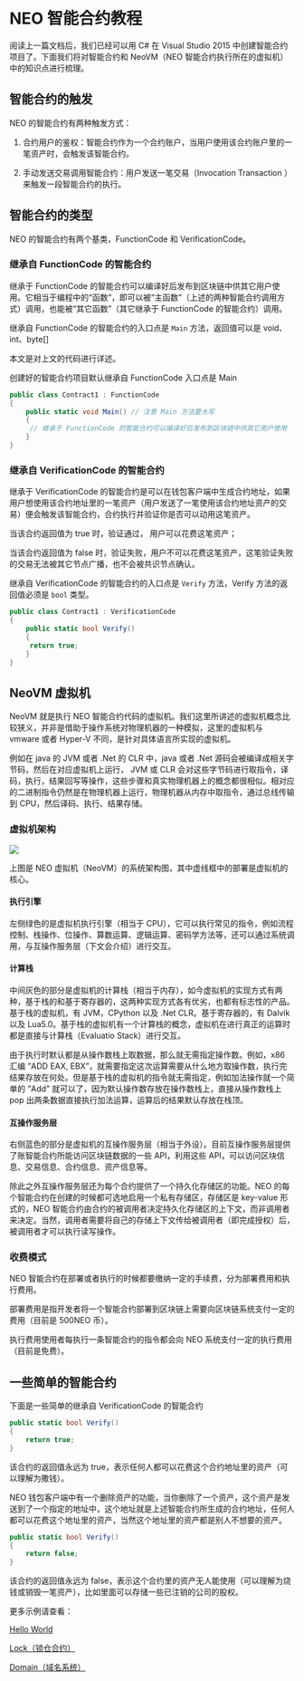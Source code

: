# NEO 智能合约教程

阅读上一篇文档后，我们已经可以用 C# 在 Visual Studio 2015 中创建智能合约项目了。下面我们将对智能合约和 NeoVM（NEO 智能合约执行所在的虚拟机）中的知识点进行梳理。

## 智能合约的触发

NEO 的智能合约有两种触发方式：

1. 合约用户的鉴权：智能合约作为一个合约账户，当用户使用该合约账户里的一笔资产时，会触发该智能合约。

2. 手动发送交易调用智能合约：用户发送一笔交易（Invocation Transaction ）来触发一段智能合约的执行。


## 智能合约的类型

NEO 的智能合约有两个基类，FunctionCode 和 VerificationCode。

### 继承自 FunctionCode 的智能合约

继承于 FunctionCode 的智能合约可以编译好后发布到区块链中供其它用户使用。它相当于编程中的“函数”，即可以被“主函数”（上述的两种智能合约调用方式）调用，也能被“其它函数”（其它继承于 FunctionCode 的智能合约）调用。

继承自 FunctionCode 的智能合约的入口点是 `Main` 方法，返回值可以是 void、int、byte[]

本文是对上文的代码进行详述。

创建好的智能合约项目默认继承自 FunctionCode 入口点是 Main

```c#
public class Contract1 : FunctionCode
{
    public static void Main() // 注意 Main 方法要大写
    {
     // 继承于 FunctionCode 的智能合约可以编译好后发布到区块链中供其它用户使用
    }
}
```

### 继承自 VerificationCode 的智能合约

继承于 VerificationCode 的智能合约是可以在钱包客户端中生成合约地址，如果用户想使用该合约地址里的一笔资产（用户发送了一笔使用该合约地址资产的交易）便会触发该智能合约，合约执行并验证你是否可以动用这笔资产。

当该合约返回值为 true 时，验证通过， 用户可以花费这笔资产；

当该合约返回值为 false 时，验证失败，用户不可以花费这笔资产，这笔验证失败的交易无法被其它节点广播，也不会被共识节点确认。

继承自 VerificationCode 的智能合约的入口点是 `Verify` 方法，Verify 方法的返回值必须是 `bool` 类型。

```c#
public class Contract1 : VerificationCode 
{
    public static bool Verify()
    {
     return true;
    }
}
```

## NeoVM 虚拟机

NeoVM 就是执行 NEO 智能合约代码的虚拟机。我们这里所讲述的虚拟机概念比较狭义，并非是借助于操作系统对物理机器的一种模拟，这里的虚拟机与 vmware 或者 Hyper-V 不同，是针对具体语言所实现的虚拟机。

例如在 java 的 JVM 或者 .Net 的 CLR 中，java 或者 .Net 源码会被编译成相关字节码，然后在对应虚拟机上运行， JVM 或 CLR 会对这些字节码进行取指令，译码，执行，结果回写等操作，这些步骤和真实物理机器上的概念都很相似。相对应的二进制指令仍然是在物理机器上运行，物理机器从内存中取指令，通过总线传输到 CPU，然后译码、执行、结果存储。

### 虚拟机架构

![](~/images/2017-05-15_11-28-29.jpg)

上图是 NEO 虚拟机（NeoVM）的系统架构图，其中虚线框中的部署是虚拟机的核心。

#### 执行引擎

左侧绿色的是虚拟机执行引擎（相当于 CPU），它可以执行常见的指令，例如流程控制、栈操作、位操作、算数运算、逻辑运算、密码学方法等，还可以通过系统调用，与互操作服务层（下文会介绍）进行交互。

#### 计算栈

中间灰色的部分是虚拟机的计算栈（相当于内存），如今虚拟机的实现方式有两种，基于栈的和基于寄存器的，这两种实现方式各有优劣，也都有标志性的产品。基于栈的虚拟机，有 JVM，CPython 以及 .Net CLR。基于寄存器的，有 Dalvik 以及 Lua5.0。基于栈的虚拟机有一个计算栈的概念，虚拟机在进行真正的运算时都是直接与计算栈（Evaluatio Stack）进行交互。

由于执行时默认都是从操作数栈上取数据，那么就无需指定操作数。例如，x86 汇编 ”ADD EAX, EBX”，就需要指定这次运算需要从什么地方取操作数，执行完结果存放在何处。但是基于栈的虚拟机的指令就无需指定，例如加法操作就一个简单的 ”Add” 就可以了，因为默认操作数存放在操作数栈上，直接从操作数栈上 pop 出两条数据直接执行加法运算，运算后的结果默认存放在栈顶。

#### 互操作服务层

右侧蓝色的部分是虚拟机的互操作服务层（相当于外设）。目前互操作服务层提供了账智能合约所能访问区块链数据的一些 API，利用这些 API，可以访问区块信息、交易信息、合约信息、资产信息等。

除此之外互操作服务层还为每个合约提供了一个持久化存储区的功能。NEO 的每个智能合约在创建的时候都可选地启用一个私有存储区，存储区是 key-value 形式的，NEO 智能合约由合约的被调用者决定持久化存储区的上下文，而非调用者来决定。当然，调用者需要将自己的存储上下文传给被调用者（即完成授权）后，被调用者才可以执行读写操作。

### 收费模式

NEO 智能合约在部署或者执行的时候都要缴纳一定的手续费，分为部署费用和执行费用。

部署费用是指开发者将一个智能合约部署到区块链上需要向区块链系统支付一定的费用（目前是 500NEO 币）。

执行费用使用者每执行一条智能合约的指令都会向 NEO 系统支付一定的执行费用（目前是免费）。

## 一些简单的智能合约

下面是一些简单的继承自 VerificationCode 的智能合约

```c#
public static bool Verify()
{
	return true;
}
```

该合约的返回值永远为 true，表示任何人都可以花费这个合约地址里的资产（可以理解为撒钱）。

NEO 钱包客户端中有一个删除资产的功能，当你删除了一个资产，这个资产是发送到了一个指定的地址中，这个地址就是上述智能合约所生成的合约地址，任何人都可以花费这个地址里的资产，当然这个地址里的资产都是别人不想要的资产。

```c#
public static bool Verify()
{
	return false;
}
```

该合约的返回值永远为 false，表示这个合约里的资产无人能使用（可以理解为烧钱或销毁一笔资产），比如里面可以存储一些已注销的公司的股权。

更多示例请查看：

[Hello World](tutorial/HelloWorld.md)

[Lock（锁仓合约）](tutorial/Lock.md)

[Domain（域名系统）](tutorial/Domain.md)


